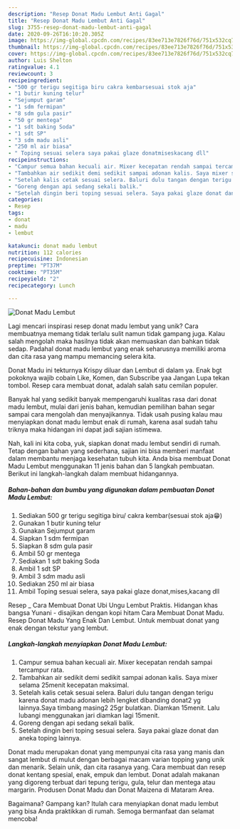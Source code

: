 ```yaml
---
description: "Resep Donat Madu Lembut Anti Gagal"
title: "Resep Donat Madu Lembut Anti Gagal"
slug: 3755-resep-donat-madu-lembut-anti-gagal
date: 2020-09-26T16:10:20.305Z
image: https://img-global.cpcdn.com/recipes/83ee713e7826f76d/751x532cq70/donat-madu-lembut-foto-resep-utama.jpg
thumbnail: https://img-global.cpcdn.com/recipes/83ee713e7826f76d/751x532cq70/donat-madu-lembut-foto-resep-utama.jpg
cover: https://img-global.cpcdn.com/recipes/83ee713e7826f76d/751x532cq70/donat-madu-lembut-foto-resep-utama.jpg
author: Luis Shelton
ratingvalue: 4.1
reviewcount: 3
recipeingredient:
- "500 gr terigu segitiga biru cakra kembarsesuai stok aja"
- "1 butir kuning telur"
- "Sejumput garam"
- "1 sdm fermipan"
- "8 sdm gula pasir"
- "50 gr mentega"
- "1 sdt baking Soda"
- "1 sdt SP"
- "3 sdm madu asli"
- "250 ml air biasa"
- " Toping sesuai selera saya pakai glaze donatmiseskacang dll"
recipeinstructions:
- "Campur semua bahan kecuali air. Mixer kecepatan rendah sampai tercampur rata."
- "Tambahkan air sedikit demi sedikit sampai adonan kalis. Saya mixer selama 25menit kecepatan maksimal."
- "Setelah kalis cetak sesuai selera. Baluri dulu tangan dengan terigu karena donat madu adonan lebih lengket dibanding donat2 yg lainnya.Saya timbang masing2 25gr bulatkan. Diamkan 15menit. Lalu lubangi menggunakan jari diamkan lagi 15menit."
- "Goreng dengan api sedang sekali balik."
- "Setelah dingin beri toping sesuai selera. Saya pakai glaze donat dan aneka toping lainnya."
categories:
- Resep
tags:
- donat
- madu
- lembut

katakunci: donat madu lembut 
nutrition: 112 calories
recipecuisine: Indonesian
preptime: "PT37M"
cooktime: "PT35M"
recipeyield: "2"
recipecategory: Lunch

---
```



![Donat Madu Lembut](https://img-global.cpcdn.com/recipes/83ee713e7826f76d/751x532cq70/donat-madu-lembut-foto-resep-utama.jpg)

Lagi mencari inspirasi resep donat madu lembut yang unik? Cara membuatnya memang tidak terlalu sulit namun tidak gampang juga. Kalau salah mengolah maka hasilnya tidak akan memuaskan dan bahkan tidak sedap. Padahal donat madu lembut yang enak seharusnya memiliki aroma dan cita rasa yang mampu memancing selera kita.

Donat Madu ini tekturnya Krispy diluar dan Lembut di dalam ya. Enak bgt pokoknya wajib cobain Like, Komen, dan Subscribe yaa Jangan Lupa tekan tombol. Resep cara membuat donat, adalah salah satu cemilan populer.

Banyak hal yang sedikit banyak mempengaruhi kualitas rasa dari donat madu lembut, mulai dari jenis bahan, kemudian pemilihan bahan segar sampai cara mengolah dan menyajikannya. Tidak usah pusing kalau mau menyiapkan donat madu lembut enak di rumah, karena asal sudah tahu triknya maka hidangan ini dapat jadi sajian istimewa.


Nah, kali ini kita coba, yuk, siapkan donat madu lembut sendiri di rumah. Tetap dengan bahan yang sederhana, sajian ini bisa memberi manfaat dalam membantu menjaga kesehatan tubuh kita. Anda bisa membuat Donat Madu Lembut menggunakan 11 jenis bahan dan 5 langkah pembuatan. Berikut ini langkah-langkah dalam membuat hidangannya.

<!--inarticleads1-->

##### Bahan-bahan dan bumbu yang digunakan dalam pembuatan Donat Madu Lembut:

1. Sediakan 500 gr terigu segitiga biru/ cakra kembar(sesuai stok aja😁)
1. Gunakan 1 butir kuning telur
1. Gunakan Sejumput garam
1. Siapkan 1 sdm fermipan
1. Siapkan 8 sdm gula pasir
1. Ambil 50 gr mentega
1. Sediakan 1 sdt baking Soda
1. Ambil 1 sdt SP
1. Ambil 3 sdm madu asli
1. Sediakan 250 ml air biasa
1. Ambil  Toping sesuai selera, saya pakai glaze donat,mises,kacang dll


Resep _ Cara Membuat Donat Ubi Ungu Lembut Praktis. Hidangan khas bangsa Yunani - disajikan dengan kopi hitam Cara Membuat Donat Madu. Resep Donat Madu Yang Enak Dan Lembut. Untuk membuat donat yang enak dengan tekstur yang lembut. 

<!--inarticleads2-->

##### Langkah-langkah menyiapkan Donat Madu Lembut:

1. Campur semua bahan kecuali air. Mixer kecepatan rendah sampai tercampur rata.
1. Tambahkan air sedikit demi sedikit sampai adonan kalis. Saya mixer selama 25menit kecepatan maksimal.
1. Setelah kalis cetak sesuai selera. Baluri dulu tangan dengan terigu karena donat madu adonan lebih lengket dibanding donat2 yg lainnya.Saya timbang masing2 25gr bulatkan. Diamkan 15menit. Lalu lubangi menggunakan jari diamkan lagi 15menit.
1. Goreng dengan api sedang sekali balik.
1. Setelah dingin beri toping sesuai selera. Saya pakai glaze donat dan aneka toping lainnya.


Donat madu merupakan donat yang mempunyai cita rasa yang manis dan sangat lembut di mulut dengan berbagai macam varian topping yang unik dan menarik. Selain unik, dan cita rasanya yang. Cara membuat dan resep donat kentang spesial, enak, empuk dan lembut. Donat adalah makanan yang digoreng terbuat dari tepung terigu, gula, telur dan mentega atau margarin. Produsen Donat Madu dan Donat Maizena di Mataram Area. 

Bagaimana? Gampang kan? Itulah cara menyiapkan donat madu lembut yang bisa Anda praktikkan di rumah. Semoga bermanfaat dan selamat mencoba!

